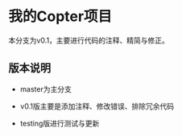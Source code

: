# 我的Copter项目

本分支为v0.1，主要进行代码的注释、精简与修正。

## 版本说明

* master为主分支

* v0.1版主要是添加注释、修改错误、排除冗余代码

* testing版进行测试与更新